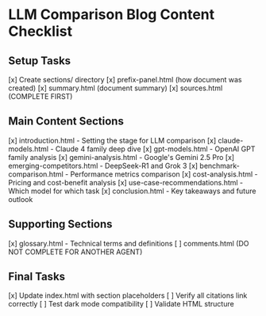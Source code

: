 # LLM Comparison Blog Content Checklist

## Setup Tasks
[x] Create sections/ directory
[x] prefix-panel.html (how document was created)
[x] summary.html (document summary) 
[x] sources.html (COMPLETE FIRST)

## Main Content Sections
[x] introduction.html - Setting the stage for LLM comparison
[x] claude-models.html - Claude 4 family deep dive
[x] gpt-models.html - OpenAI GPT family analysis
[x] gemini-analysis.html - Google's Gemini 2.5 Pro
[x] emerging-competitors.html - DeepSeek-R1 and Grok 3
[x] benchmark-comparison.html - Performance metrics comparison
[x] cost-analysis.html - Pricing and cost-benefit analysis
[x] use-case-recommendations.html - Which model for which task
[x] conclusion.html - Key takeaways and future outlook

## Supporting Sections
[x] glossary.html - Technical terms and definitions
[ ] comments.html (DO NOT COMPLETE FOR ANOTHER AGENT)

## Final Tasks
[x] Update index.html with section placeholders
[ ] Verify all citations link correctly
[ ] Test dark mode compatibility
[ ] Validate HTML structure 
